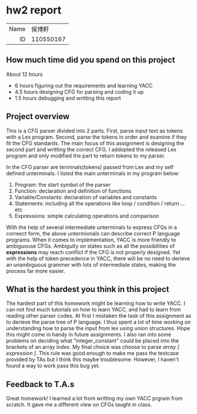 # hw2 report

|||
|-:|:-|
|Name|侯博軒|
|ID|110550167|

## How much time did you spend on this project

About 12 hours
 - 6 hours figuring out the requirements and learning YACC
 - 4.5 hours designing CFG for parsing and coding it up
 - 1.5 hours debugging and writting this report

## Project overview

This is a CFG parser divided into 2 parts. First, parse input text as tokens with a Lex program. Second, parse the tokens in order and examine if they fit the CFG standards.  The main focus of this assignment is designing the second part and writting the correct CFG. I addopted the released Lex program and only modified the part to return tokens to my parser. 

In the CFG parser are terminals(tokens) passed from Lex and my self defined unterminals. I listed the main unterminals in my program below:
1. Program: the start symbol of the parser
2. Function: declaration and definition of functions 
3. Variable/Constants: declaration of variables and constants
4. Statements: including all the operations like loop / condition / return ... etc
5. Expressions: simple calculating operations and comparison

With the help of several intermediate unterminals to express CFGs in a correect form, the above untermionals can describe correct P language programs. When it comes to implementation, YACC is more friendly to ambiguouse CFGs. Ambiguity on states such as all the possibilities of **expressions** may reach conflict if the CFG is not properly designed. Yet with the help of token precedence in YACC, there will be no need to derieve an unambiguous grammer with lots of intermediate states, making the process far more easier.


## What is the hardest you think in this project

The hardest part of this homework might be learning how to write YACC. I can not find much tutorials on how to learn YACC, and had to learn from reading other parser codes. At first I mistaken the task of this assignment as to derieve the parse tree of P language. I thus spent a lot of time working on understanding how to parse the input from lex using union structures. Hope this might come in handy in future assignments.
I also ran into some problems on deciding what "integer_constant" could be placed into the brackets of an array index. My final choice was choose to parse *array [ expression ]*. This rule was good enough to make me pass the testcase provided by TAs but I think this maybe troublesome. However, I haven't found a way to work pass this bug yet. 
## Feedback to T.A.s

Great homework! I learned a lot from writting my own YACC prgram from scratch. It gave me a different view on CFGs taught in class.
